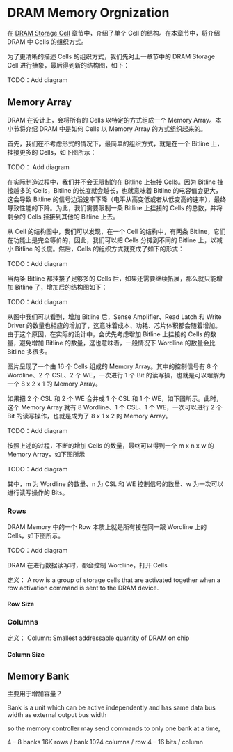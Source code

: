 # DRAM Memory Orgnization

在 [DRAM Storage Cell](./dram_storage_cell.html) 章节中，介绍了单个 Cell 的结构。在本章节中，将介绍 DRAM 中 Cells 的组织方式。

为了更清晰的描述 Cells 的组织方式，我们先对上一章节中的 DRAM Storage Cell 进行抽象，最后得到新的结构图，如下：

TODO：Add diagram

## Memory Array

DRAM 在设计上，会将所有的 Cells 以特定的方式组成一个 Memory Array。本小节将介绍 DRAM 中是如何 Cells 以 Memory Array 的方式组织起来的。

首先，我们在不考虑形式的情况下，最简单的组织方式，就是在一个 Bitline 上，挂接更多的 Cells，如下图所示：

TODO： Add diagram

在实际制造过程中，我们并不会无限制的在 Bitline 上挂接 Cells。因为 Bitline 挂接越多的 Cells，Bitline 的长度就会越长，也就意味着 Bitline 的电容值会更大，这会导致 Bitline 的信号边沿速率下降（电平从高变低或者从低变高的速率），最终导致性能的下降。为此，我们需要限制一条 Bitline 上挂接的 Cells 的总数，并将剩余的 Cells 挂接到其他的 Bitline 上去。

从 Cell 的结构图中，我们可以发现，在一个 Cell 的结构中，有两条 Bitline，它们在功能上是完全等价的，因此，我们可以把 Cells 分摊到不同的 Bitline 上，以减小 Bitline 的长度。然后，Cells 的组织方式就变成了如下的形式：

TODO：Add diagram

当两条 Bitline 都挂接了足够多的 Cells 后，如果还需要继续拓展，那么就只能增加 Bitline 了，增加后的结构图如下：

TODO：Add diagram

从图中我们可以看到，增加 Bitline 后，Sense Amplifier、Read Latch 和 Write Driver 的数量也相应的增加了，这意味着成本、功耗、芯片体积都会随着增加。由于这个原因，在实际的设计中，会优先考虑增加 Bitline 上挂接的 Cells 的数量，避免增加 Bitline 的数量，这也意味着，一般情况下 Wordline 的数量会比 Bitline 多很多。

图片呈现了一个由 16 个 Cells 组成的 Memory Array。其中的控制信号有 8 个 Wordline、2 个 CSL、2 个 WE，一次进行 1 个 Bit 的读写操，也就是可以理解为一个 8 x 2 x 1 的 Memory Array。

如果把 2 个 CSL 和 2 个 WE 合并成 1 个 CSL 和 1 个 WE，如下图所示。此时，这个 Memory Array 就有 8 Wordline、1 个 CSL、1 个 WE，一次可以进行 2 个 Bit 的读写操作，也就是成为了 8 x 1 x 2 的 Memory Array。

TODO：Add diagram

按照上述的过程，不断的增加 Cells 的数量，最终可以得到一个 m x n x w 的 Memory Array，如下图所示

TODO：Add diagram

其中，m 为 Wordline 的数量、n 为 CSL 和 WE 控制信号的数量、w 为一次可以进行读写操作的 Bits。

### Rows

DRAM Memory 中的一个 Row 本质上就是所有接在同一跟 Wordline 上的 Cells，如下图所示。

TODO：Add diagram

DRAM 在进行数据读写时，都会控制 Wordline，打开 Cells

定义：
A row is a group of storage cells that are activated together when a row activation command is sent to the DRAM device.

#### Row Size

### Columns
定义：
Column: Smallest addressable quantity of DRAM on chip


#### Column Size

## Memory Bank

主要用于增加容量？

Bank is a unit which can be active independently and has same data bus
width as external output bus width

 so the memory controller may send commands to only one bank at a time,


4 – 8 banks
16K rows / bank
1024 columns / row
4 – 16 bits / column
